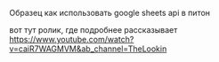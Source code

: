 Образец как использовать google sheets api в питон

вот тут ролик, где подробнее рассказывает https://www.youtube.com/watch?v=caiR7WAGMVM&ab_channel=TheLookin
